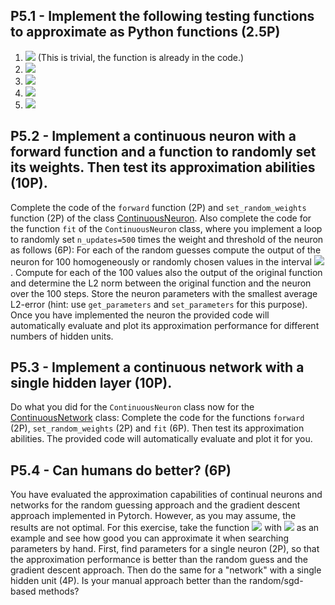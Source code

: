 
## P5.1 - Implement the following testing functions to approximate as Python functions (2.5P)
1. <img src="https://latex.codecogs.com/svg.latex?f_1 = \sigma(x)">
   (This is trivial, the function is already in the code.)
2. <img src="https://latex.codecogs.com/svg.latex?f_2 = sin(x)">
3. <img src="https://latex.codecogs.com/svg.latex?f_3 = \sigma(x) %2B sin(x)">
4. <img src="https://latex.codecogs.com/svg.latex?f_4 = \left(\frac{x}{6}\right)^2 - \left(\frac{x}{8}\right)^4">
5. <img src="https://latex.codecogs.com/svg.latex?f_5 =  sin(x) \cdot \sqrt(x)">


## P5.2 - Implement a continuous neuron with a forward function and a function to randomly set its weights. Then test its approximation abilities (10P).
Complete the code of the `forward` function (2P) and `set_random_weights` function (2P) of the class [ContinuousNeuron](continuous_nn). 
Also complete the code for the function `fit` of the `ContinuousNeuron` class, where you implement a loop to randomly set `n_updates=500` times the weight and threshold of the neuron as follows (6P): For each of the random guesses compute the output of the neuron for 100 homogeneously or randomly chosen values in the interval <img src="https://latex.codecogs.com/svg.latex?x \in [-4 \pi, 4\pi]">. Compute for each of the 100 values also the output of the original function and determine the L2 norm between the original function and the neuron over the 100 steps. Store the neuron parameters with the smallest average L2-error (hint: use `get_parameters` and `set_parameters` for this purpose). 
Once you have implemented the neuron the provided code will automatically evaluate and plot its approximation performance for different numbers of hidden units.


## P5.3 - Implement a continuous network with a single hidden layer (10P). 
 
Do what you did for the `ContinuousNeuron` class now for the [ContinuousNetwork](continuous_nn) class: Complete the code for the functions `forward` (2P), `set_random_weights` (2P) and `fit` (6P). Then test its approximation abilities. The provided code will automatically evaluate and plot it for you. 


## P5.4 - Can humans do better? (6P)
You have evaluated the approximation capabilities of continual neurons and networks for the random guessing approach and the gradient descent approach implemented in Pytorch. However, as you may assume, the results are not optimal. For this exercise, take the function <img src="https://latex.codecogs.com/svg.latex?sin(x)"> with <img src="https://latex.codecogs.com/svg.latex?x \in [0, 2 \cdot \pi]"> as an example and see how good you can approximate it when searching parameters by hand. First, find parameters for a single neuron (2P), so that the approximation performance is better than the random guess and the gradient descent approach. Then do the same for a "network" with a single hidden unit (4P). Is your manual approach better than the random/sgd-based methods?
